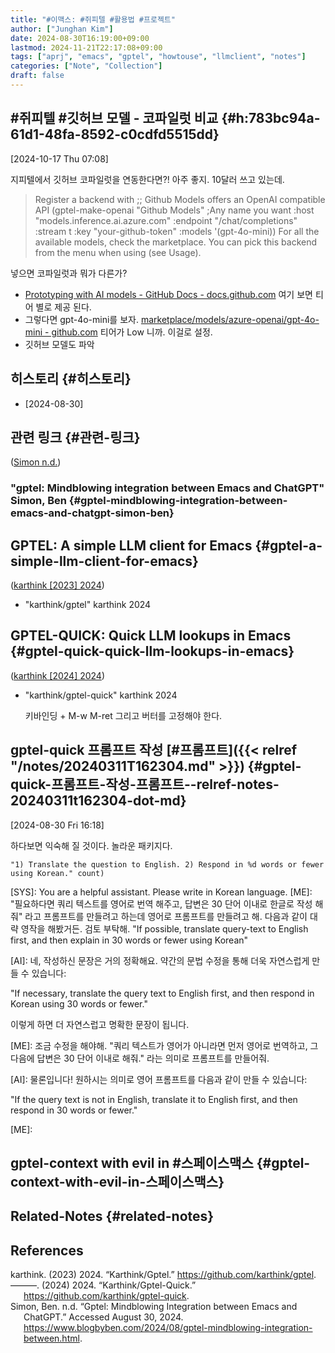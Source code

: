 ```yaml
---
title: "#이맥스: #쥐피텔 #활용법 #프로젝트"
author: ["Junghan Kim"]
date: 2024-08-30T16:19:00+09:00
lastmod: 2024-11-21T22:17:08+09:00
tags: ["aprj", "emacs", "gptel", "howtouse", "llmclient", "notes"]
categories: ["Note", "Collection"]
draft: false
---
```


<!--more-->


## #쥐피텔 #깃허브 모델 - 코파일럿 비교 {#h:783bc94a-61d1-48fa-8592-c0cdfd5515dd}

<span class="timestamp-wrapper"><span class="timestamp">[2024-10-17 Thu 07:08]</span></span>

지피텔에서 깃허브 코파일럿을 연동한다면?! 아주 좋지. 10달러 쓰고 있는데.

> Register a backend with ;; Github Models offers an OpenAI compatible API (gptel-make-openai "Github Models" ;Any name you want :host "models.inference.ai.azure.com" :endpoint "/chat/completions" :stream t :key "your-github-token" :models '(gpt-4o-mini)) For all the available models, check the marketplace. You can pick this backend from the menu when using (see Usage).

넣으면 코파일럿과 뭐가 다른가?

-   [Prototyping with AI models - GitHub Docs - docs.github.com](https://docs.github.com/en/github-models/prototyping-with-ai-models) 여기 보면 티어 별로 제공 된다.
-   그렇다면 gpt-4o-mini를 보자. [marketplace/models/azure-openai/gpt-4o-mini - github.com](https://github.com/marketplace/models/azure-openai/gpt-4o-mini) 티어가 Low 니까. 이걸로 설정.
-   깃허브 모델도 파악


## 히스토리 {#히스토리}

-   [2024-08-30]


## 관련 링크 {#관련-링크}

(<a href="#citeproc_bib_item_3">Simon n.d.</a>)


### "gptel: Mindblowing integration between Emacs and ChatGPT" Simon, Ben {#gptel-mindblowing-integration-between-emacs-and-chatgpt-simon-ben}


## GPTEL: A simple LLM client for Emacs {#gptel-a-simple-llm-client-for-emacs}

(<a href="#citeproc_bib_item_1">karthink [2023] 2024</a>)

-   "karthink/gptel" karthink 2024


## GPTEL-QUICK: Quick LLM lookups in Emacs {#gptel-quick-quick-llm-lookups-in-emacs}

(<a href="#citeproc_bib_item_2">karthink [2024] 2024</a>)

-   "karthink/gptel-quick" karthink 2024

    키바인딩 + M-w M-ret 그리고 버터를 고정해야 한다.


## gptel-quick 프롬프트 작성 [#프롬프트]({{< relref "/notes/20240311T162304.md" >}}) {#gptel-quick-프롬프트-작성-프롬프트--relref-notes-20240311t162304-dot-md}

<span class="timestamp-wrapper"><span class="timestamp">[2024-08-30 Fri 16:18]</span></span>

하다보면 익숙해 질 것이다. 놀라운 패키지다.

```text
"1) Translate the question to English. 2) Respond in %d words or fewer using Korean." count)
```

<div class="ai">

[SYS]: You are a helpful assistant. Please write in Korean language. [ME]: "필요하다면 쿼리 텍스트를 영어로 번역 해주고, 답변은 30 단어 이내로 한글로 작성 해줘" 라고 프롬프트를 만들려고 하는데 영어로 프롬프트를 만들려고 해. 다음과 같이 대략 영작을 해봤거든. 검토 부탁해. "If possible, translate query-text to English first, and then explain in 30 words or fewer using Korean"

[AI]: 네, 작성하신 문장은 거의 정확해요. 약간의 문법 수정을 통해 더욱 자연스럽게 만들 수 있습니다:

"If necessary, translate the query text to English first, and then respond in Korean using 30 words or fewer."

이렇게 하면 더 자연스럽고 명확한 문장이 됩니다.

[ME]: 조금 수정을 해야해. "쿼리 텍스트가 영어가 아니라면 먼저 영어로 번역하고, 그 다음에 답변은 30 단어 이내로 해줘." 라는 의미로 프롬프트를 만들어줘.

[AI]: 물론입니다! 원하시는 의미로 영어 프롬프트를 다음과 같이 만들 수 있습니다:

"If the query text is not in English, translate it to English first, and then respond in 30 words or fewer."

[ME]:

</div>


## gptel-context with evil in #스페이스맥스 {#gptel-context-with-evil-in-스페이스맥스}


## Related-Notes {#related-notes}

## References

<style>.csl-entry{text-indent: -1.5em; margin-left: 1.5em;}</style><div class="csl-bib-body">
  <div class="csl-entry"><a id="citeproc_bib_item_1"></a>karthink. (2023) 2024. “Karthink/Gptel.” <a href="https://github.com/karthink/gptel">https://github.com/karthink/gptel</a>.</div>
  <div class="csl-entry"><a id="citeproc_bib_item_2"></a>———. (2024) 2024. “Karthink/Gptel-Quick.” <a href="https://github.com/karthink/gptel-quick">https://github.com/karthink/gptel-quick</a>.</div>
  <div class="csl-entry"><a id="citeproc_bib_item_3"></a>Simon, Ben. n.d. “Gptel: Mindblowing Integration between Emacs and ChatGPT.” Accessed August 30, 2024. <a href="https://www.blogbyben.com/2024/08/gptel-mindblowing-integration-between.html">https://www.blogbyben.com/2024/08/gptel-mindblowing-integration-between.html</a>.</div>
</div>
